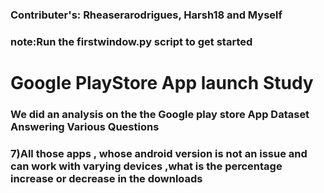 <h3> Contributer's:
Rheaserarodrigues,
Harsh18
and Myself<h3>
note:Run the firstwindow.py script to get started
<h1>Google PlayStore App launch Study</h1>

<h3> We did an analysis on the the Google play store App Dataset Answering Various Questions </h3>
<h3>
7)All those apps , whose android version is not an issue and can work with varying devices ,what is the percentage increase or decrease in the downloads 
